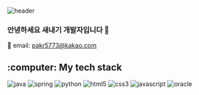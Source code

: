 ![header](https://capsule-render.vercel.app/api?type=soft&color=1e3932&height=200&section=header&text=Hello%20World!&fontSize=70&fontColor=ffffff)
### 안녕하세요 새내기 개발자입니다 👋

:email: email: pakr5773@kakao.com

<h2> :computer: My tech stack </h2>

![java](https://img.shields.io/badge/-Java-007396.svg?style=for-the-badge&logo=Java&logoColor=ffffff)
![spring](https://img.shields.io/badge/-Spring-6DB33F.svg?style=for-the-badge&logo=Spring&logoColor=ffffff)
![python](https://img.shields.io/badge/-Python-3776AB.svg?style=for-the-badge&logo=Python&logoColor=ffffff)
![html5](https://img.shields.io/badge/-HTML5-E34F26.svg?style=for-the-badge&logo=Html5&logoColor=ffffff)
![css3](https://img.shields.io/badge/-Css3-1572B6.svg?style=for-the-badge&logo=Css3&logoColor=ffffff)
![javascript](https://img.shields.io/badge/-JavaScript-F7DF1E.svg?style=for-the-badge&logo=JavaScript&logoColor=ffffff)
![oracle](https://img.shields.io/badge/-Oracle-F80000.svg?style=for-the-badge&logo=Oracle&logoColor=ffffff)
<!--
**NewWorldAncle/NewWorldAncle** is a ✨ _special_ ✨ repository because its `README.md` (this file) appears on your GitHub profile.

Here are some ideas to get you started:

- 🔭 I’m currently working on ...
- 🌱 I’m currently learning ...
- 👯 I’m looking to collaborate on ...
- 🤔 I’m looking for help with ...
- 💬 Ask me about ...
- 📫 How to reach me: ...
- 😄 Pronouns: ...
- ⚡ Fun fact: ...
-->

